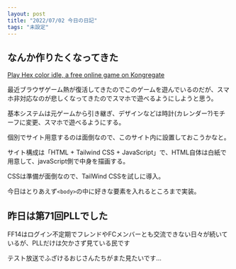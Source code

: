```yaml
---
layout: post
title: "2022/07/02 今日の日記"
tags: "未設定"
---
```


## なんか作りたくなってきた

[Play Hex color idle, a free online game on Kongregate](https://www.kongregate.com/games/Myafkish/hex-color-idle)

最近ブラウザゲーム熱が復活してきたのでこのゲームを遊んでいるのだが、スマホ非対応なのが悲しくなってきたのでスマホで遊べるようにしようと思う。

基本システムは元ゲームから引き継ぎ、デザインなどは時計(カレンダー?)モチーフに変更、スマホで遊べるようにする。

個別でサイト用意するのは面倒なので、このサイト内に設置しておこうかなと。

サイト構成は「HTML + Tailwind CSS + JavaScript」で、HTML自体は白紙で用意して、javaScript側で中身を描画する。

CSSは準備が面倒なので、TailWind CSSを試しに導入。

今日はとりあえず`<body>`の中に好きな要素を入れるところまで実装。

## 昨日は第71回PLLでした

FF14はログイン不定期でフレンドやFCメンバーとも交流できない日々が続いているが、PLLだけは欠かさず見ている民です

テスト放送でふざけるおじさんたちがまた見たいです…

